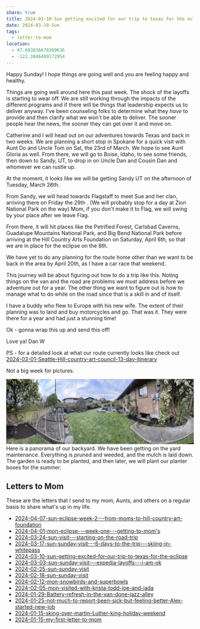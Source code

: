 ```yaml
---
share: true
title: 2024-03-10-Sun getting excited for our trip to texas for the eclipse
date: 2024-03-10-Sun
tags:
  - letter-to-mom
location:
  - 47.693836670389636
  - -122.3846409172954
---
```


Happy Sunday! I hope things are going well and you are feeling happy and healthy.   

Things are going well around here this past week.   The shock of the layoffs is starting to wear off. We are still working through the impacts of the different programs and if there will be things that leadership expects us to deliver anyway.    I've been counseling folks to determine what they _have_ to provide and then clarify what we won't be able to deliver.   The sooner people hear the news, the sooner they can get over it and move on.

Catherine and I will head out on our adventures towards Texas and back in two weeks.   We are planning a short stop in Spokane for a quick visit with Aunt Do and Uncle Tom on Sat, the 23rd of March. We hope to see Aunt Gloria as well.   From there, we will go to Boise, Idaho, to see some friends, then down to Sandy, UT, to drop in on Uncle Dan and Cousin Dan and whomever we can rustle up.  

At the moment, it looks like we will be getting Sandy UT on the afternoon of Tuesday, March 26th.  

From Sandy, we will head towards Flagstaff to meet Sue and her clan, arriving there on Friday the 29th .   (We will probably stop for a day at Zion National Park on the way)  Mom, if you don't make it to Flag, we will swing by your place after we leave Flag.  

From there, it will hit places like the Petrified Forest, Carlsbad Caverns, Guadalupe Mountains National Park, and Big Bend National Park before arriving at the Hill Country Arts Foundation on Saturday, April 6th, so that we are in place for the eclipse on the 8th.

We have yet to do any planning for the route home other than we want to be back in the area by April 20th, as I have a car race that weekend.

This journey will be about figuring out how to do a trip like this. Noting things on the van and the road are problems we must address before we adventure out for a year.   The other thing we want to figure out is how to manage what to do while on the road since that is a skill in and of itself.  

I have a buddy who flew to Europe with his new wife. The extent of their planning was to land and buy motorcycles and go. That was it. They were there for a year and had just a stunning time!


Ok - gonna wrap this up and send this off!

Love ya!
Dan W

PS - for a detailed look at what our route currently looks like check out [2024-03-01-Seattle-Hill-country-art-council-13-day-itinerary](../trip-reports/2024-03-01-Seattle-Hill-country-art-council-13-day-itinerary.md)


Not a big week for pictures.

![C84E58C6-5BC5-4C65-B005-D21CB0E5B5C0_1_105_c](../attachments/C84E58C6-5BC5-4C65-B005-D21CB0E5B5C0_1_105_c.jpeg)
Here is a panorama of our backyard.   We have been getting on the yard maintenance.  Everything is pruned and weeded, and the mulch is laid down.  The garden is ready to be planted, and then later, we will plant our planter boxes for the summer.





## Letters to Mom
These are the letters that I send to my mom, Aunts, and others on a regular basis to share what's up in my life.
- [2024-04-07-sun-eclipse-week-2---from-moms-to-hill-country-art-foundation](./2024-04-07-sun-eclipse-week-2---from-moms-to-hill-country-art-foundation.md)
- [2024-04-01-mon-eclipse---week-one---getting-to-mom's](./2024-04-01-mon-eclipse---week-one---getting-to-mom's.md)
- [2024-03-24-sun-visit---starting-on-the-road-trip](./2024-03-24-sun-visit---starting-on-the-road-trip.md)
- [2024-03-17-sun-sunday-visit---6-days-to-the-trip---skiing-in-whitepass](./2024-03-17-sun-sunday-visit---6-days-to-the-trip---skiing-in-whitepass.md)
- [2024-03-10-sun-getting-excited-for-our-trip-to-texas-for-the-eclipse](2024-03-10-sun-getting-excited-for-our-trip-to-texas-for-the-eclipse.md)
- [2024-03-03-sun-sunday-visit---expedia-layoffs---i-am-ok](./2024-03-03-sun-sunday-visit---expedia-layoffs---i-am-ok.md)
- [2024-02-25-sun-sunday-visit](./2024-02-25-sun-sunday-visit.md)
- [2024-02-18-sun-sunday-visit](./2024-02-18-sun-sunday-visit.md)
- [2024-02-12-mon-snowbirds-and-superbowls](./2024-02-12-mon-snowbirds-and-superbowls.md)
- [2024-02-05-mon-visited-with-krista-todd-joe-and-jada](./2024-02-05-mon-visited-with-krista-todd-joe-and-jada.md)
- [2024-01-29-Battery-refresh-in-the-van-done-jazz-alley](./2024-01-29-Battery-refresh-in-the-van-done-jazz-alley.md)
- [2024-01-25-not-much-to-report-been-sick-but-feeling-better-Alex-started-new-job](./2024-01-25-not-much-to-report-been-sick-but-feeling-better-Alex-started-new-job.md)
- [2024-01-15-sking-over-martin-Luther-king-holiday-weekend](./2024-01-15-sking-over-martin-Luther-king-holiday-weekend.md)
- [2024-01-15-my-first-letter-to-mom](./2024-01-15-my-first-letter-to-mom.md)


